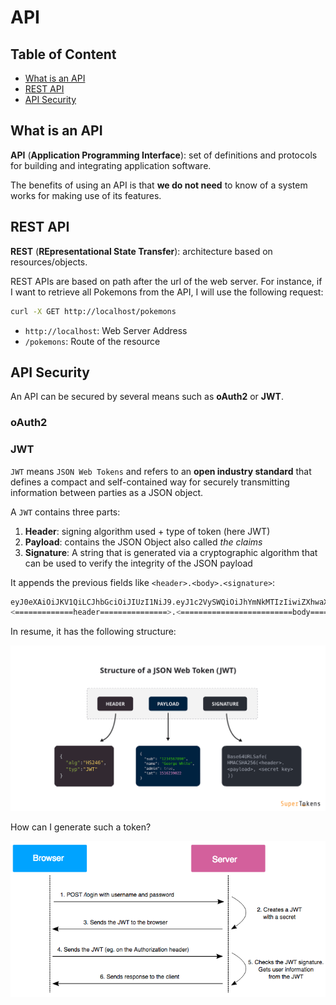 # API

## Table of Content

- [What is an API](#what-is-an-api)
- [REST API](#rest-api)
- [API Security](#api-security)

## What is an API

**API** (**Application Programming Interface**): set of definitions and protocols for building and integrating application software.

The benefits of using an API is that **we do not need** to know of a system works for making use of its features.

## REST API

**REST** (**REpresentational State Transfer**): architecture based on resources/objects. 

REST APIs are based on path after the url of the web server. For instance, if I want to retrieve all Pokemons from the API, I will use the following request:

```bash
curl -X GET http://localhost/pokemons
```

- `http://localhost`: Web Server Address
- `/pokemons`: Route of the resource

## API Security

An API can be secured by several means such as **oAuth2** or **JWT**.

### oAuth2



### JWT

`JWT` means `JSON Web Tokens` and refers to an **open industry standard** that defines a compact and self-contained way for securely transmitting information between parties as a JSON object.

A `JWT` contains three parts:
1. **Header**: signing algorithm used + type of token (here JWT)
2. **Payload**: contains the JSON Object also called *the claims*
3. **Signature**: A string that is generated via a cryptographic algorithm that can be used to verify the integrity of the JSON payload

It appends the previous fields like `<header>.<body>.<signature>`:
```bash
eyJ0eXAiOiJKV1QiLCJhbGciOiJIUzI1NiJ9.eyJ1c2VySWQiOiJhYmNkMTIzIiwiZXhwaXJ5IjoxNjQ2NjM1NjExMzAxfQ.3Thp81rDFrKXr3WrY1MyMnNK8kKoZBX9lg-JwFznR-M
<=============header===============>.<=========================body===========================>.<===============signature=================>
```

In resume, it has the following structure:

![jwt-structure](/web/api/resources/jwt-structure.png)


How can I generate such a token?

![jwt-mechanism](/web/api/resources/jwt-token-mechanism.png)

